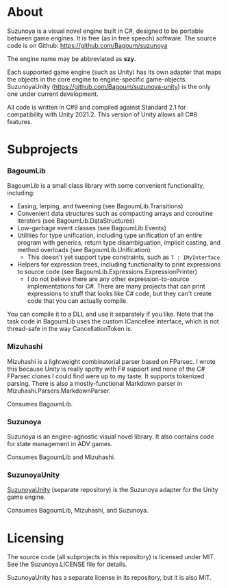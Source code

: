 # About

Suzunoya is a visual novel engine built in C#, designed to be portable between game engines.
It is free (as in free speech) software. The source code is on Github: https://github.com/Bagoum/suzunoya

The engine name may be abbreviated as **szy**.

Each supported game engine (such as Unity) has its own adapter that maps the objects in the core engine to engine-specific game-objects. SuzunoyaUnity (https://github.com/Bagoum/suzunoya-unity) is the only one under current development. 

All code is written in C#9 and compiled against Standard 2.1 for compatibility with Unity 2021.2. This version of Unity allows all C#8 features.

# Subprojects

### BagoumLib

BagoumLib is a small class library with some convenient functionality, including:

- Easing, lerping, and tweening (see BagoumLib.Transitions)
- Convenient data structures such as compacting arrays and coroutine iterators (see BagoumLib.DataStructures)
- Low-garbage event classes (see BagoumLib.Events)
- Utilities for type unification, including type unification of an entire program with generics, return type disambiguation, implicit casting, and method overloads (see BagoumLib.Unification)
  - This doesn't yet support type constraints, such as `T : IMyInterface`
- Helpers for expression trees, including functionality to print expressions to source code (see BagoumLib.Expressions.ExpressionPrinter)
  - I do not believe there are any other expression-to-source implementations for C#. There are many projects that can print expressions to stuff that looks like C# code, but they can't create code that you can actually compile.

You can compile it to a DLL and use it separately if you like. Note that the task code in BagoumLib uses the custom ICancellee interface, which is not thread-safe in the way CancellationToken is. 

### Mizuhashi

Mizuhashi is a lightweight combinatorial parser based on FParsec. I wrote this because Unity is really spotty with F# support and none of the C# FParsec clones I could find were up to my taste. It supports tokenized parsing. There is also a mostly-functional Markdown parser in Mizuhashi.Parsers.MarkdownParser.

Consumes BagoumLib.

### Suzunoya

Suzunoya is an engine-agnostic visual novel library. It also contains code for state management in ADV games. 

Consumes BagoumLib and Mizuhashi.

### SuzunoyaUnity

[SuzunoyaUnity](https://github.com/Bagoum/suzunoya-unity) (separate repository) is the Suzunoya adapter for the Unity game engine.

Consumes BagoumLib, Mizuhashi, and Suzunoya.

# Licensing

The source code (all subprojects in this repository) is licensed under MIT. See the Suzunoya.LICENSE file for details.

SuzunoyaUnity has a separate license in its repository, but it is also MIT.

